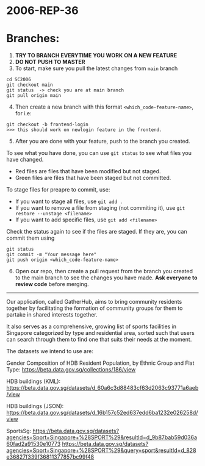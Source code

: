 # 2006-REP-36


# Branches:
1. **TRY TO BRANCH EVERYTIME YOU WORK ON A NEW FEATURE**
2. **DO NOT PUSH TO MASTER**
3. To start, make sure you pull the latest changes from `main` branch
```
cd SC2006
git checkout main
git status  -> check you are at main branch
git pull origin main
```

4. Then create a new branch with this format `<which_code-feature-name>`, for i.e: 
```
git checkout -b frontend-login 
>>> this should work on newlogin feature in the frontend.
```

5. After you are done with your feature, push to the branch you created.

To see what you have done, you can use `git status` to see what files you have changed.
-  Red files are files that have been modified but not staged.
- Green files are files that have been staged but not committed.

To stage files for preapre to commit, use: 
- If you want to stage all files, use `git add .`
- If you want to remove a file from staging (not commiting it), use `git restore --unstage <filename>`
- If you want to add specific files, use `git add <filename>`

Check the status again to see if the files are staged. If they are, you can commit them using 

```
git status
git commit -m "Your message here"
git push origin <which_code-feature-name>
```

6. Open our repo, then create a pull request from the branch you created to the main branch to see the changes you have made. **Ask everyone to review code** before merging.




--------------------------------------------------------
Our application, called GatherHub, aims to bring community residents together by facilitating the formation of community groups for them to partake in shared interests together. 

It also serves as a comprehensive, growing list of sports facilities in Singapore categorized by type and residential area, sorted such that users can search through them to find one that suits their needs at the moment.

The datasets we intend to use are:

Gender Composition of HDB Resident Population, by Ethnic Group and Flat Type: https://beta.data.gov.sg/collections/186/view

HDB buildings (KML): https://beta.data.gov.sg/datasets/d_60a6c3d88483cf63d2063c93771a6aeb/view 

HDB buildings (JSON): https://beta.data.gov.sg/datasets/d_16b157c52ed637edd6ba1232e026258d/view

SportsSg: https://beta.data.gov.sg/datasets?agencies=Sport+Singapore+%28SPORT%29&resultId=d_9b87bab59d036a60fad2a91530e10773
https://beta.data.gov.sg/datasets?agencies=Sport+Singapore+%28SPORT%29&query=sport&resultId=d_828e36827f339f36811377857bc99f48